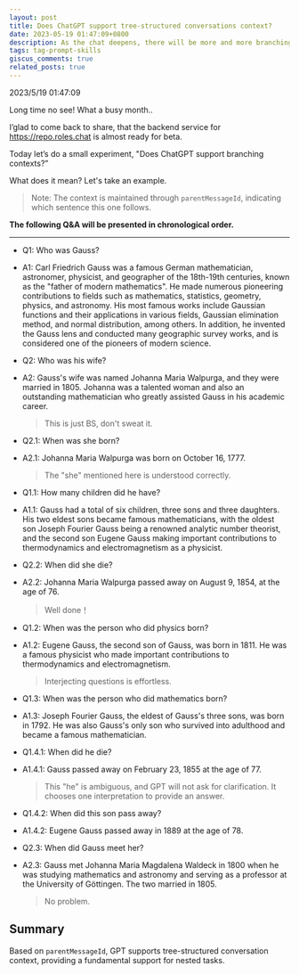 ```yaml
---
layout: post
title: Does ChatGPT support tree-structured conversations context?
date: 2023-05-19 01:47:09+0800
description: As the chat deepens, there will be more and more branching subtopics. Does ChatGPT support branching context? The experiment reveals the answer.
tags: tag-prompt-skills
giscus_comments: true
related_posts: true
---
```


2023/5/19 01:47:09

Long time no see! What a busy month..

I’glad to come back to share, that the backend service for https://repo.roles.chat is almost ready for beta.

Today let’s do a small experiment, "Does ChatGPT support branching contexts?”

What does it mean? Let's take an example.
> Note: The context is maintained through `parentMessageId`, indicating which sentence this one follows.

**The following Q&A will be presented in chronological order.**

-----

- Q1:  Who was Gauss?
- A1: Carl Friedrich Gauss was a famous German mathematician, astronomer, physicist, and geographer of the 18th-19th centuries, known as the "father of modern mathematics". He made numerous pioneering contributions to fields such as mathematics, statistics, geometry, physics, and astronomy. His most famous works include Gaussian functions and their applications in various fields, Gaussian elimination method, and normal distribution, among others. In addition, he invented the Gauss lens and conducted many geographic survey works, and is considered one of the pioneers of modern science.

- Q2: Who was his wife?
- A2: Gauss's wife was named Johanna Maria Walpurga, and they were married in 1805. Johanna was a talented woman and also an outstanding mathematician who greatly assisted Gauss in his academic career.
  > This is just BS, don't sweat it.

- Q2.1: When was she born?
- A2.1: Johanna Maria Walpurga was born on October 16, 1777.
  > The "she" mentioned here is understood correctly.

- Q1.1: How many children did he have?
- A1.1: Gauss had a total of six children, three sons and three daughters. His two eldest sons became famous mathematicians, with the oldest son Joseph Fourier Gauss being a renowned analytic number theorist, and the second son Eugene Gauss making important contributions to thermodynamics and electromagnetism as a physicist.

- Q2.2: When did she die?
- A2.2: Johanna Maria Walpurga passed away on August 9, 1854, at the age of 76.
  > Well done！

- Q1.2: When was the person who did physics born?
- A1.2: Eugene Gauss, the second son of Gauss, was born in 1811. He was a famous physicist who made important contributions to thermodynamics and electromagnetism.
  > Interjecting questions is effortless.

- Q1.3: When was the person who did mathematics born?
- A1.3: Joseph Fourier Gauss, the eldest of Gauss's three sons, was born in 1792. He was also Gauss's only son who survived into adulthood and became a famous mathematician.

- Q1.4.1: When did he die?
- A1.4.1: Gauss passed away on February 23, 1855 at the age of 77.
  > This "he" is ambiguous, and GPT will not ask for clarification. It chooses one interpretation to provide an answer.

- Q1.4.2:  When did this son pass away?
- A1.4.2: Eugene Gauss passed away in 1889 at the age of 78.

- Q2.3: When did Gauss meet her?
- A2.3: Gauss met Johanna Maria Magdalena Waldeck in 1800 when he was studying mathematics and astronomy and serving as a professor at the University of Göttingen. The two married in 1805.
  > No problem.

## Summary

Based on `parentMessageId`, GPT supports tree-structured conversation context, providing a fundamental support for nested tasks.
